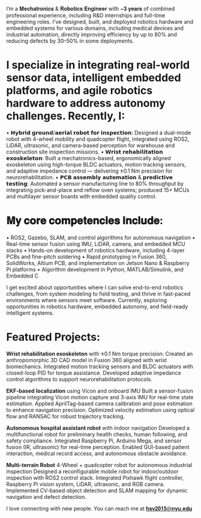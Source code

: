 I’m a 𝐌𝐞𝐜𝐡𝐚𝐭𝐫𝐨𝐧𝐢𝐜𝐬 & 𝐑𝐨𝐛𝐨𝐭𝐢𝐜𝐬 𝐄𝐧𝐠𝐢𝐧𝐞𝐞𝐫 with ~𝟑 𝐲𝐞𝐚𝐫𝐬 of combined professional experience, including R&D internships and full-time engineering roles. I've designed, built, and deployed robotics hardware and embedded systems for various domains, including medical devices and industrial automation, directly improving efficiency by up to 80% and reducing defects by 30–50% in some deployments.

# I specialize in integrating real-world sensor data, intelligent embedded platforms, and agile robotics hardware to address autonomy challenges. Recently, I:

• 𝗛𝘆𝗯𝗿𝗶𝗱 𝗴𝗿𝗼𝘂𝗻𝗱/𝗮𝗲𝗿𝗶𝗮𝗹 𝗿𝗼𝗯𝗼𝘁 𝗳𝗼𝗿 𝗶𝗻𝘀𝗽𝗲𝗰𝘁𝗶𝗼𝗻: Designed a dual-mode robot with 4-wheel mobility and quadcopter flight, integrated using ROS2, LiDAR, ultrasonic, and camera-based perception for warehouse and construction site inspection missions.
• 𝗪𝗿𝗶𝘀𝘁 𝗿𝗲𝗵𝗮𝗯𝗶𝗹𝗶𝘁𝗮𝘁𝗶𝗼𝗻 𝗲𝘅𝗼𝘀𝗸𝗲𝗹𝗲𝘁𝗼𝗻: Built a mechatronics-based, ergonomically aligned exoskeleton using high-torque BLDC actuators, motion tracking sensors, and adaptive impedance control — delivering ±0.1 Nm precision for neurorehabilitation.
• 𝗣𝗖𝗕 𝗮𝘀𝘀𝗲𝗺𝗯𝗹𝘆 𝗮𝘂𝘁𝗼𝗺𝗮𝘁𝗶𝗼𝗻 & 𝗽𝗿𝗲𝗱𝗶𝗰𝘁𝗶𝘃𝗲 𝘁𝗲𝘀𝘁𝗶𝗻𝗴: Automated a sensor manufacturing line to 80% throughput by integrating pick-and-place and reflow oven systems; produced 15+ MCUs and multilayer sensor boards with embedded quality control.

# 𝐌𝐲 𝐜𝐨𝐫𝐞 𝐜𝐨𝐦𝐩𝐞𝐭𝐞𝐧𝐜𝐢𝐞𝐬 𝐢𝐧𝐜𝐥𝐮𝐝𝐞:
• ROS2, Gazebo, SLAM, and control algorithms for autonomous navigation
• Real-time sensor fusion using IMU, LiDAR, camera, and embedded MCU stacks
• Hands-on development of robotics hardware, including 4-layer PCBs and fine-pitch soldering
• Rapid prototyping in Fusion 360, SolidWorks, Altium PCB, and implementation on Jetson Nano & Raspberry Pi platforms
• Algorithm development in Python, MATLAB/Simulink, and Embedded C

I get excited about opportunities where I can solve end-to-end robotics challenges, from system modeling to field testing, and thrive in fast-paced environments where sensors meet software. Currently, exploring opportunities in robotics hardware, embedded autonomy, and field-ready intelligent systems.

# **Featured Projects**:

**Wrist rehabilitation exoskeleton** with ±0.1 Nm torque precision: 
Created an anthropomorphic 3D CAD model in Fusion 360 aligned with wrist biomechanics.
Integrated motion tracking sensors and BLDC actuators with closed-loop PID for torque assistance.
Developed adaptive impedance control algorithms to support neurorehabilitation protocols.

**EKF-based localization** using Vicon and onboard IMU
Built a sensor-fusion pipeline integrating Vicon motion capture and 3-axis IMU for real-time state estimation.
Applied AprilTag-based camera calibration and pose estimation to enhance navigation precision.
Optimized velocity estimation using optical flow and RANSAC for robust trajectory tracking.

**Autonomous hospital assistant robot** with indoor navigation
Developed a multifunctional robot for preliminary health checks, human following, and safety compliance.
Integrated Raspberry Pi, Arduino Mega, and sensor fusion (IR, ultrasonic) for real-time perception.
Enabled GUI-based patient interaction, medical record access, and autonomous obstacle avoidance.

**Multi-terrain Robot** 4-Wheel + quadcopter robot for autonomous industrial inspection
Designed a reconfigurable mobile robot for indoor/outdoor inspection with ROS2 control stack.
Integrated Pixhawk flight controller, Raspberry Pi vision system, LiDAR, ultrasonic, and RGB camera.
Implemented CV-based object detection and SLAM mapping for dynamic navigation and defect detection.


I love connecting with new people. You can reach me at 𝐡𝐬𝐯𝟐𝟎𝟏𝟓@𝐧𝐲𝐮.𝐞𝐝𝐮


